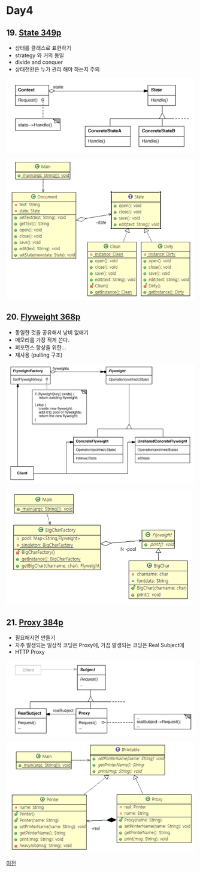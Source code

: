 # Day4

## 19. [State 349p](../be_State2)
- 상태를 클래스로 표현하기
- strategy 와 거의 동일
- divide and conquer
- 상태전환은 누가 관리 해야 하는지 주의


![State](../be_State2/im.PNG)

![State](../be_State2/img.PNG)

## 20. [Flyweight 368p](../st_Flyweight2)
- 동일한 것을 공유해서 낭비 없애기
- 메모리를 가장 적게 쓴다.
- 퍼포먼스 향상을 위한...
- 재사용 (pulling 구조)


![Flyweight](../st_Flyweight2/im.PNG)

![Flyweight](../st_Flyweight2/img.PNG)


## 21. [Proxy 384p](../st_Proxy2)
- 필요해지면 만들기
- 자주 발생되는 일상적 코딩은 Proxy에, 가끔 발생되는 코딩은 Real Subject에
- HTTP Proxy


![Proxy](../st_Proxy2/im.PNG)

![Proxy](../st_Proxy2/img.PNG)


[이전](./day3.md)